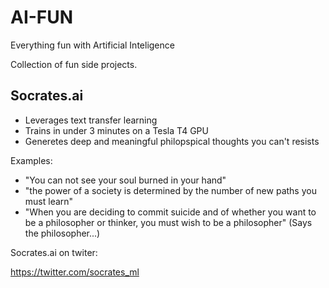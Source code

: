 # AI-FUN
Everything fun with Artificial Inteligence 

Collection of fun side projects. 

## Socrates.ai 

* Leverages text transfer learning 
* Trains in under 3 minutes on a Tesla T4 GPU 
* Generetes deep and meaningful philopspical thoughts you can't resists  

Examples:

* "You can not see your soul burned in your hand"
* "the power of a society is determined by the number of new paths you must learn"
* "When you are deciding to commit suicide and of whether you want to be a philosopher or thinker, you must wish to be a philosopher" (Says the philosopher...)

Socrates.ai on twiter: 

https://twitter.com/socrates_ml



